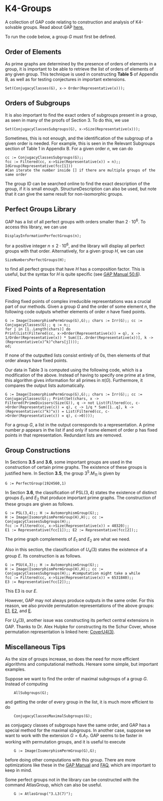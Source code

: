 # K4-Groups
A collection of GAP code relating to construction and analysis of K4-solvable groups. Read about GAP [here.](https://www.gap-system.org/)

To run the code below, a group $G$ must first be defined. 

## Order of Elements
As prime graphs are determined by the presence of orders of elements in a group, it is important to be able to retrieve the list of orders of elements of any given group.
This technique is used in constructing **Table 5** of Appendix B, as well as for testing conjectures in important extensions.

```
Set(ConjugacyClasses(G), x-> Order(Representative(x)));
```

## Orders of Subgroups
It is also important to find the exact orders of subgroups present in a group, as seen in many of the proofs of Section 3. To do this, we use

```
Set(ConjugacyClassesSubgroups(G), x->Size(Representative(x)));
```

Sometimes, this is not enough, and the identification of the subgroup of a given order is needed. For example, this is seen in the Relevant Subgroups section of Table 1 in Appendix B.
For a given order $n$, we can do
```
cc := ConjugacyClassesSubgroups(G);;
fcc := Filtered(cc, x->Size(Representative(x)) = n);;
IdGroup(Representative(fcc[1]))
#Can iterate the number inside [] if there are multiple groups of the same order
```

The group ID can be searched online to find the exact description of the group, if it is small enough. StructureDescription can also be used, but note that it can give the same result for non-isomorphic groups.

## Perfect Groups Library
GAP has a list of all perfect groups with orders smaller than $2 \cdot 10^6$. To access this library, we can use
```
DisplayInformationPerfectGroups(n);
```
for a positive integer $n \leq 2 \cdot 10^6$, and the library will display all perfect groups with that order. Alternatively, for a given group $H$, we can use
```
SizeNumbersPerfectGroups(H);
```
to find all perfect groups that have $H$ has a composition factor. This is useful, but the syntax for $H$ is quite specific (see [GAP Manual 50.6](https://docs.gap-system.org/doc/ref/chap50_mj.html#X7A884ECF813C2026)).

## Fixed Points of a Representation
Finding fixed points of complex irreducible representations was a crucial part of our methods. Given a group $G$ and the order of some element $n$, the following code outputs whether elements of order $n$ have fixed points.
```
G := Image(IsomorphismPermGroup(G),G);; chars := Irr(G);; cc := ConjugacyClasses(G);; q := n;;
for j in [1..Length(chars)] do
Print(List(Filtered(cc, x->Order(Representative(x)) = q), x -> 1/Order(Representative(x)) * Sum([1..Order(Representative(x))], k -> (Representative(x)^k)^chars[j])));
od;
```
If none of the outputted lists consist entirely of 0s, then elements of that order always have fixed points.

Our data in Table 3 is computed using the following code, which is a modification of the above. Instead of having to specify one prime at a time, this algorithm gives information for all primes in $\pi(G)$. Furthermore, it compares the output lists automatically.

```
G := Image(IsomorphismPermGroup(G),G);; chars := Irr(G);; cc := ConjugacyClasses(G);; Print(Set(chars, x -> Filtered(PrimeDivisors(Size(G)), q -> not List(Filtered(cc, c->Order(Representative(c)) = q), c -> 1/q * Sum([1..q], k -> (Representative(c)^k)^x)) = List(Filtered(cc, c->Order(Representative(c)) = q), c->0))));
```
For a group $G$, a list in the output corresponds to a representation. A prime number $p$ appears in the list if and only if some element of order p has fixed points in that representation. Redundant lists are removed.

## Group Constructions
In Sections **3.5** and **3.6**, some important groups are used in the construction of certain prime graphs. The existence of these groups is justified here.
In Section **3.5**, the group $3^5.M_{11}$ is given by
```
G := PerfectGroup(1924560,1)
```
In Section **3.6**, the classification of $\text{PSL}(3,4)$ states the existence of distinct groups $E_1$ and $E_2$ that produce important prime graphs. The construction of these groups are given as follows.
```
G := PSL(3,4);; H := AutomorphismGroup(G);;
H := Image(IsomorphismPermGroup(H),H);; cc := ConjugacyClassesSubgroups(H);;
fcc := Filtered(cc, x->Size(Representative(x)) = 40320);;
E1 := Representative(fcc[1]);; E2 := Representative(fcc[2]);;
```
The prime graph complements of $E_1$ and $E_2$ are what we need. 

Also in this section, the classification of $U_4(3)$ states the existence of a group $E$. Its construction is as follows.
```
G := PSU(4,3);; H := AutomorphismGroup(G);;
H := Image(IsomorphismPermGroup(H),H);; cc := ConjugacyClassesSubgroups(H);; #computation might take a while
fcc := Filtered(cc, x->Size(Representative(x)) = 6531840);;
E3 := Representative(fcc[2]);;
```
This E3 is our $E$. 

However, GAP may not always produce outputs in the same order. For this reason, we also provide permutation representations of the above groups: [E1](E1.g), [E2](E2.g), and [E](E.g).

For $U_4(3)$, another issue was constructing its perfect central extensions in GAP. Thanks to Dr. Alex Hulpke for constructing its the Schur Cover, whose permutation representation is linked here: [CoverU4(3)](coveru43.g).


## Miscellaneous Tips
As the size of groups increase, so does the need for more efficient algorithms and computational methods. Hereare some simple, but important examples. 

Suppose we want to find the order of maximal subgroups of a group $G$. Instead of computing
```
    AllSubgroups(G);
```
and getting the order of every group in the list, it is much more efficient to do
```
    ConjugacyClassesMaximalSubgroups(G);
```
as conjugacy classes of subgroups have the same order, and GAP has a special method for the maximal subgroups. In another case, suppose we want to work with the extension $G = 6.A_7$. GAP seems to be faster in working with permutation groups, and it is useful to execute
```
    G := Image(IsomorphismPermGroup(G),G);
```
before doing other computations with this group. There are more optimizations like these in the [GAP Manual](https://www.gap-system.org/Doc/manuals.html) and [FAQ](https://www.gap-system.org/Faq/faq.html), which are important to keep in mind.

Some perfect groups not in the library can be constructed with the command AtlasGroup, which can also be useful.
```
    G := AtlasGroup("3.L3(7)");
```





